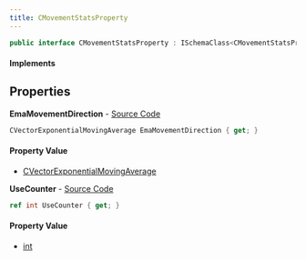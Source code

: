 ```yaml
---
title: CMovementStatsProperty
---
```


```csharp
public interface CMovementStatsProperty : ISchemaClass<CMovementStatsProperty>, ISchemaField, ISchemaClass, INativeHandle
```

#### Implements

## Properties

**EmaMovementDirection** - [Source Code](https://github.com/swiftly-solution/swiftlys2/blob/master/managed/src/SwiftlyS2.Generated/Schemas/Interfaces/CMovementStatsProperty.cs#L18)

```csharp
CVectorExponentialMovingAverage EmaMovementDirection { get; }
```

#### Property Value

- [CVectorExponentialMovingAverage](/docs/api/shared/schemadefinitions/cvectorexponentialmovingaverage)

**UseCounter** - [Source Code](https://github.com/swiftly-solution/swiftlys2/blob/master/managed/src/SwiftlyS2.Generated/Schemas/Interfaces/CMovementStatsProperty.cs#L16)

```csharp
ref int UseCounter { get; }
```

#### Property Value

- [int](https://learn.microsoft.com/dotnet/api/system.int32)

